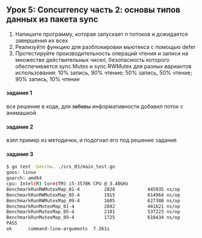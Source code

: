 ## Урок 5: Concurrency часть 2: основы типов данных из пакета sync

1. Напишите программу, которая запускает n потоков и дожидается завершения их всех 
2. Реализуйте функцию для разблокировки мьютекса с помощью defer
3. Протестируйте производительность операций чтения и записи на множестве действительных чисел, безопасность которого обеспечивается sync.Mutex и sync.RWMutex для разных вариантов использования: 10% запись, 90% чтение; 50% запись, 50% чтение; 90% запись, 10% чтение

#### задание 1
все решение в коде, для ~~забавы~~ информативности добавил поток с анимашкой

#### задание 2
взял пример из методички, и подогнал его под решение задания

#### задание 3
```bash
$ go test -bench=. ./srs_03/main_test.go 
goos: linux
goarch: amd64
cpu: Intel(R) Core(TM) i5-3570K CPU @ 3.40GHz
BenchmarkRunRWMutexMap_01-4         2828            445935 ns/op
BenchmarkRunRWMutexMap_05-4         1915            614964 ns/op
BenchmarkRunRWMutexMap_09-4         1605            627308 ns/op
BenchmarkRunMutexMap_01-4           2842            441621 ns/op
BenchmarkRunMutexMap_05-4           2101            537223 ns/op
BenchmarkRunMutexMap_09-4           1725            618434 ns/op
PASS
ok      command-line-arguments  7.261s
```